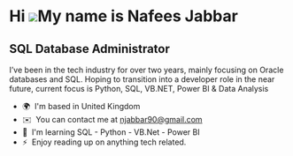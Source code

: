 
<!--
**nafeesjabbar/nafeesjabbar** is a ✨ _special_ ✨ repository because its `README.md` (this file) appears on your GitHub profile.

Here are some ideas to get you started:

- 🔭 I’m currently working on ...
- 🌱 I’m currently learning ...
- 👯 I’m looking to collaborate on ...
- 🤔 I’m looking for help with ...
- 💬 Ask me about ...
- 📫 How to reach me: ...
- 😄 Pronouns: ...
- ⚡ Fun fact: ...
-->
Hi ![](https://user-images.githubusercontent.com/18350557/176309783-0785949b-9127-417c-8b55-ab5a4333674e.gif)My name is Nafees Jabbar
=====================================================================================================================================

SQL Database Administrator
--------------------------

I’ve been in the tech industry for over two years, mainly focusing on Oracle databases and SQL. Hoping to transition into a developer role in the near future, current focus is Python, SQL, VB.NET, Power BI & Data Analysis

*   🌍  I'm based in United Kingdom
*   ✉️  You can contact me at [njabbar90@gmail.com](mailto:njabbar90@gmail.com)
*   🧠  I'm learning SQL - Python - VB.Net - Power BI
*   ⚡  Enjoy reading up on anything tech related.
                    

